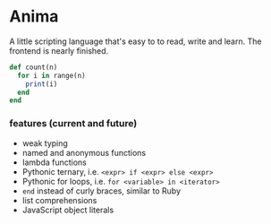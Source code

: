 # Anima

A little scripting language that's easy to to read, write and learn. The frontend is nearly finished.


```ruby
def count(n)
  for i in range(n)
    print(i)
  end
end
```

### features (current and future)

* weak typing
* named and anonymous functions
* lambda functions
* Pythonic ternary, i.e. `<expr> if <expr> else <expr>`
* Pythonic for loops, i.e. `for <variable> in <iterator>`
* `end` instead of curly braces, similar to Ruby
* list comprehensions
* JavaScript object literals
